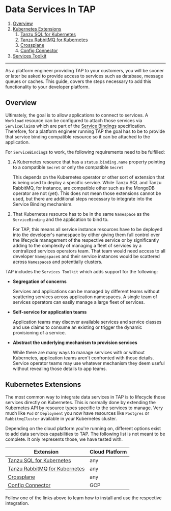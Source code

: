 # Data Services In TAP

1. [Overview](#overview)
2. [Kubernetes Extensions](#kubernetes-extensions)
    1. [Tanzu SQL for Kubernetes](./tanzu-sql.md)
    2. [Tanzu RabbitMQ for Kubernetes](./tanzu-rmq.md)
    3. [Crossplane](https://www.crossplane.io/)
    4. [Config Connector](https://cloud.google.com/config-connector/docs/overview)
3. [Services Toolkit](./services-toolkit.md)
---

As a platform engineer providing TAP to your customers, you will be sooner or later be asked to provide access to services such as database, message queues or caches. This guide, covers the steps necessary to add this functionality to your developer platform.

## Overview

Ultimately, the goal is to allow applications to connect to services. A `Workload` resource can be configured to attach those services via `ServiceClaim`s which are part of the [Service Bindings](https://servicebinding.io/) specification. Therefore, for a platform engineer running TAP the goal has to be to provide that service binding compatible resource so it can be attached to the application. 

For `ServiceBinding`s to work, the following requirements need to be fulfilled:

1. A Kubernetes resource that has a `status.binding.name` property pointing to a compatible `Secret` or only the compatible `Secret`

    This depends on the Kubernetes operator or other sort of extension that is being used to deploy a specific service. While Tanzu SQL and Tanzu RabbitMQ, for instance, are compatible other such as the MongoDB operator are not (yet). This does not mean those extensions cannot be used, but there are additional steps necessary to integrate into the Service Binding mechanism.

2. That Kubernetes resource has to be in the same `Namespace` as the `ServiceBinding` and the application to bind to.

    For TAP, this means all service instance resources have to be deployed into the developer's namespace by either giving them full control over the lifecycle management of the respective service or by significantly adding to the complexity of managing a fleet of services by a centralized services operators team. That team would need access to all developer `Namepspace`s and their service instances would be scattered across `Namespace`s and potentially clusters.

TAP includes the `Services Toolkit` which adds support for the following:

- **Segregation of concerns**

  Services and applications can be managed by different teams without scattering services across application namespaces. A single team of services operators can easily manage a large fleet of services.

- **Self-service for application teams**

  Application teams may discover available services and service classes and use claims to consume an existing or trigger the dynamic provisioning of a service.

- **Abstract the underlying mechanism to provision services**

  While there are many ways to manage services with or without Kubernetes, application teams aren't confronted with those details. Service operator teams may use whatever mechanism they deem useful without revealing those details to app teams.


## Kubernetes Extensions

The most common way to integrate data services in TAP is to lifecycle those services directly on Kubernetes. This is normally done by extending the Kubernetes API by resource types specific to the services to manage. Very much like `Pod` or `Deployment` you now have resources like `Postgres` or `RabbitmqCluster` available in your Kubernetes cluster. 

Depending on the cloud platform you're running on, different options exist to add data services capabilities to TAP. The following list is not meant to be complete. It only represents those, we have tested with. 

| Extension | Cloud Platform |
|---|---|
| [Tanzu SQL for Kubernetes](./tanzu-sql.md) | any |
| [Tanzu RabbitMQ for Kubernetes](./tanzu-rmq.md) | any |
| [Crossplane](https://www.crossplane.io/) | any |
| [Config Connector](https://cloud.google.com/config-connector/docs/overview) | GCP |

Follow one of the links above to learn how to install and use the respective integration.